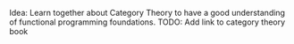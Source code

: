 Idea: Learn together about Category Theory to have a good understanding of functional programming foundations.
TODO: Add link to category theory book
